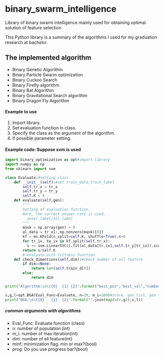 # binary_swarm_intelligence
 Library of binary swarm intelligence mainly used for obtaining optimal solution of feature selection

This Python library is a summary of the algorithms I used for my graduation research at bachelor.


## The implemented algorithm
* Binary Genetic Algorithm
* Binary Particle Swarm optimization
* Binary Cuckoo Search
* Binary Firefly algorithm
* Binary Bat Algorithm
* Binary Gravitational Search algorithm
* Binary Dragon Fly Algorithm

#### Example to use
1. Import library.
2. Set evaluation function in class.
3. Specify the class as the argument of the algorithm.
4. If possible parameter setting.

#### Example code: Suppose svm is used
```python
import binary_optimization as opt#import library
import numpy as np
from sklearn import svm

class Evaluate:#setting class
    def __init__(self):#set train_data,train_label
        self.tr_x = tr_x
        self.tr_y = tr_y
        self.K = 4
    def evaluate(self,gen):
        """
        Setting of evaluation function.
        Here, the correct answer rate is used.
          anser_label/all_label
        """
        mask = np.array(gen) > 0
        al_data = tr_x[:,np.nonzero(mask)[0]]
        kf = ms.KFold(n_split=self.K, shuffle=True);s=0
        for tr_ix, te_ix in kf.split(self.tr_x):          
          s += svm.LinearSVC().fit(al_data[tr_ix],self.tr_y[tr_ix]).score(al_data[te_ix], self.tr_y[te_ix])
        return s/self.K
        #↑evaluate with fittness function
    def check_dimentions(self,dim):#check number of all feature
        if dim==None:
            return len(self.train_d[0])
        else:
            return dim

print("Algorithm:\n\t{0}  {1} {2}".format("best_pos","best_val","number_of_1s"))

s,g,l=opt.BGA(Eval_Func=Evaluate, n=20, m_i=200)#score, gen_list, gen length of 1
print("BGA:\n\t{0}   {1}  {2}".format("".join(map(str,g)),s,l))

```

##### common arguments with algorithms
* Eval_Func: Evaluate function (class)
* n: number of population (int)
* m_i:  number of max iteration(int)
* dim: number of all feature(int)
* minf: minimization flag. min or max?(bool)
* prog: Do you use progress bar?(bool)<p>
<br><p>